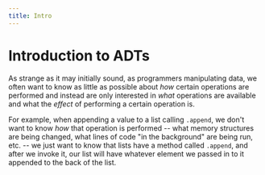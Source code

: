 ```yaml
---
title: Intro
---
```


# Introduction to ADTs

As strange as it may initially sound, as programmers manipulating data, we often
want to know as little as possible about _how_ certain operations are performed
and instead are only interested in _what_ operations are available and what
the _effect_ of performing a certain operation is.

For example, when appending a value to a list calling `.append`, we don't want
to know _how_ that operation is performed -- what memory structures are being
changed, what lines of code "in the background" are being run, etc. -- we just
want to know that lists have a method called `.append`, and after we invoke it,
our list will have whatever element we passed in to it appended to the back of
the list.
